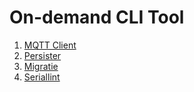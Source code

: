 # On-demand CLI Tool

1. [MQTT Client](mqtt-client/README.md)
2. [Persister](persister/README.md)
3. [Migratie](migratie/readme.md)
4. [Seriallint](seriallint/readme.md)
